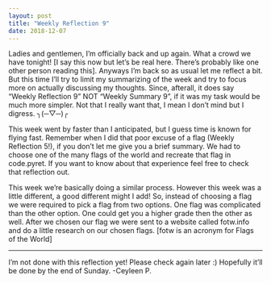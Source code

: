 ```yaml
---
layout: post
title: "Weekly Reflection 9"
date: 2018-12-07
---
```


Ladies and gentlemen, I’m officially back and up again. What a crowd we have tonight! [I say this now but let’s be real here. There’s probably like one other person reading this]. Anyways I’m back so as usual let me reflect a bit. But this time I’ll try to limit my summarizing of the week and try to focus more on actually discussing my thoughts. Since, afterall, it does say “Weekly Reflection 9” NOT “Weekly Summary 9”, if it was my task would be much more simpler. Not that I really want that, I mean I don’t mind but I digress. ╮(─▽─)╭  

This week went by faster than I anticipated, but I guess time is known for flying fast. Remember when I did that poor excuse of a flag (Weekly Reflection 5!), if you don’t let me give you a brief summary. We had to choose one of the many flags of the world and recreate that flag in code.pyret. If you want to know about that experience feel free to check that reflection out. 


This week we’re basically doing a similar process. However this week was a little different, a good different might I add! So, instead of choosing a flag we were required to pick a flag from two options. One flag was complicated than the other option. One could get you a higher grade then the other as well. After we chosen our flag we were sent to a website called fotw.info and do a little research on our chosen flags. [fotw is an acronym for Flags of the World]

----

I’m not done with this reflection yet! Please check again later :) Hopefully it’ll be done by the end of Sunday. 
-Ceyleen P.
